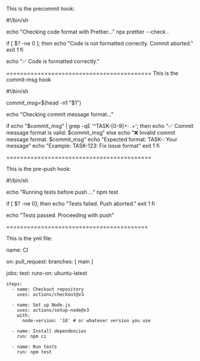 This is the precommit hook:

#!/bin/sh

echo "Checking code format with Prettier..."
npx prettier --check .

if [ $? -ne 0 ]; then
echo "Code is not formatted correctly. Commit aborted."
exit 1
fi

echo "✅ Code is formatted correctly."

==========================================
This is the commit-msg hook

#!/bin/sh

commit_msg=$(head -n1 "$1")

echo "Checking commit message format..."

if echo "$commit_msg" | grep -qE '^TASK-[0-9]+: .+'; then
echo "✅ Commit message format is valid: $commit_msg"
else
echo "❌ Invalid commit message format. $commit_msg"
echo "Expected format: TASK-<number>: Your message"
echo "Example: TASK-123: Fix issue format"
exit 1
fi

==========================================

This is the pre-push hook:

#!/bin/sh

echo "Running tests before push ..."
npm test

if [ $? -ne 0]; then
echo "Tests failed. Push aborted."
exit 1
fi

echo "Tests passed. Proceeding with push"

=========================================

This is the yml file:

name: CI

on:
pull_request:
branches: [ main ]

jobs:
test:
runs-on: ubuntu-latest

    steps:
      - name: Checkout repository
        uses: actions/checkout@v3

      - name: Set up Node.js
        uses: actions/setup-node@v3
        with:
          node-version: '18' # or whatever version you use

      - name: Install dependencies
        run: npm ci

      - name: Run tests
        run: npm test
